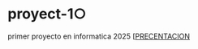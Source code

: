 # proyect-1○
primer proyecto en informatica 2025
[[PRECENTACION](https://gamma.app/docs/Analisis-del-Mercado-Laboral-en-Misiones-Argentina-23m3gdqebjev60l)
